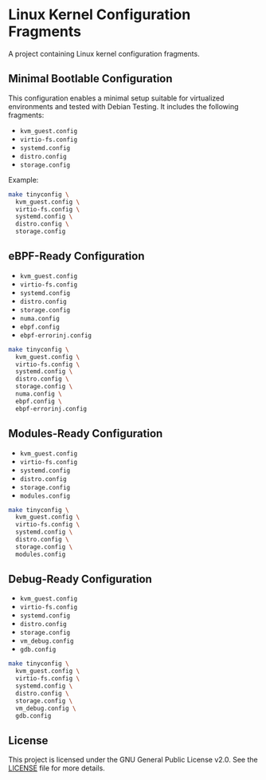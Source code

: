 # Linux Kernel Configuration Fragments

A project containing Linux kernel configuration fragments.

## Minimal Bootlable Configuration

This configuration enables a minimal setup suitable for virtualized
environments and tested with Debian Testing. It includes the following
fragments:

* `kvm_guest.config`
* `virtio-fs.config`
* `systemd.config`
* `distro.config`
* `storage.config`

Example:

```sh
make tinyconfig \
  kvm_guest.config \
  virtio-fs.config \
  systemd.config \
  distro.config \
  storage.config
```

## eBPF-Ready Configuration

* `kvm_guest.config`
* `virtio-fs.config`
* `systemd.config`
* `distro.config`
* `storage.config`
* `numa.config`
* `ebpf.config`
* `ebpf-errorinj.config`

```sh
make tinyconfig \
  kvm_guest.config \
  virtio-fs.config \
  systemd.config \
  distro.config \
  storage.config \
  numa.config \
  ebpf.config \
  ebpf-errorinj.config
```

## Modules-Ready Configuration

* `kvm_guest.config`
* `virtio-fs.config`
* `systemd.config`
* `distro.config`
* `storage.config`
* `modules.config`

```sh
make tinyconfig \
  kvm_guest.config \
  virtio-fs.config \
  systemd.config \
  distro.config \
  storage.config \
  modules.config
```

## Debug-Ready Configuration

* `kvm_guest.config`
* `virtio-fs.config`
* `systemd.config`
* `distro.config`
* `storage.config`
* `vm_debug.config`
* `gdb.config`

```sh
make tinyconfig \
  kvm_guest.config \
  virtio-fs.config \
  systemd.config \
  distro.config \
  storage.config \
  vm_debug.config \
  gdb.config
```

## License

This project is licensed under the GNU General Public License v2.0. See
the [LICENSE](LICENSE) file for more details.
